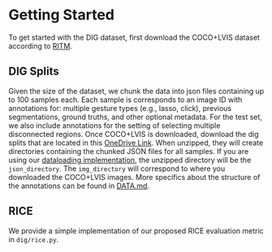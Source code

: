 # Getting Started
To get started with the DIG dataset, first download the COCO+LVIS dataset according to [RITM](https://github.com/SamsungLabs/ritm_interactive_segmentation).

## DIG Splits
Given the size of the dataset, we chunk the data into json files containing up to 100 samples each. Each sample is corresponds to an image ID with annotations for: multiple gesture types (e.g., lasso, click), previous segmentations, ground truths, and other optional metadata. For the test set, we also include annotations for the setting of selecting multiple disconnected regions. Once COCO+LVIS is downloaded, download the dig splits that are located in this [OneDrive Link](https://o365coloradoedu-my.sharepoint.com/:f:/g/personal/jomy5901_colorado_edu/EuRcuFEdTdhFje_uBObq-gYBx8y8xEOqMxi2BmoIRlYqiQ?e=rQ3TdP). 
When unzipped, they will create directories containing the chunked JSON files for all samples. If you are using our [dataloading implementation](dig/dataset.py), the unzipped directory will be the `json_directory`. The `img_directory` will correspond to where you downloaded the COCO+LVIS images.
More specifics about the structure of the annotations can be found in [DATA.md](DATA.md).

## RICE
We provide a simple implementation of our proposed RICE evaluation metric in `dig/rice.py`. 
